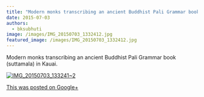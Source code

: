 ```yaml
---
title: "Modern monks transcribing an ancient Buddhist Pali Grammar book (suttamala) in Kauai."
date: 2015-07-03
authors: 
  - bksubhuti
image: /images/IMG_20150703_1332412.jpg
featured_image: /images/IMG_20150703_1332412.jpg
---
```


Modern monks transcribing an ancient Buddhist Pali Grammar book (suttamala) in Kauai.

[![IMG_20150703_133241~2](/images/IMG_20150703_1332412.jpg)](/images/2015/08/IMG_20150703_1332412.jpg)

[This was posted on Google+](https://plus.google.com/+BhikkhuSubhuti/posts/AAL3BAZiZRz)
